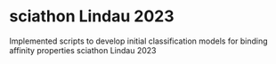 # sciathon Lindau 2023
Implemented scripts to develop initial classification models for binding affinity properties sciathon Lindau 2023

